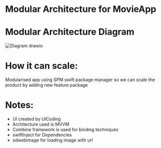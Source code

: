 # Modular Architecture  for MovieApp

# Modular Architecture Diagram
![Diagram drawio](https://github.com/sallamy/MoviesDemo/assets/8495178/ab9f56ac-22ce-410d-a8fe-f7288a17e867)

# How it can scale:
Modularised app using SPM swift package manager so we can scale the product by adding new feature package 



# Notes:
* UI created by UICoding 
* Architecture used is MVVM 
* Combine framework is used for binding techniques 
* swiftInject for  Dependencies
* sdwebimage for loading image with url 
